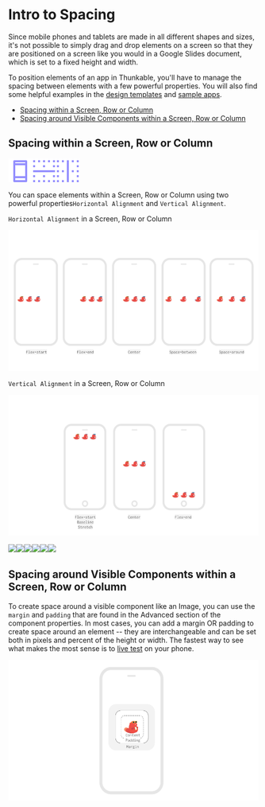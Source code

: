 # Intro to Spacing

Since mobile phones and tablets are made in all different shapes and sizes, it's not possible to simply drag and drop elements on a screen so that they are positioned on a screen like you would in a Google Slides document, which is set to a fixed height and width.

To position elements of an app in Thunkable, you'll have to manage the spacing between elements with a few powerful properties. You will also find some helpful examples in the [design templates](https://github.com/thunkable/thunkable-docs/tree/4a752596e288fca776105e94dc5e863bb9a3e25a/x/get%20started/design-templates.md) and [sample apps](https://github.com/thunkable/thunkable-docs/tree/4a752596e288fca776105e94dc5e863bb9a3e25a/x/get%20started/sample-apps.md).

* [Spacing within a Screen, Row or Column](intro-to-spacing.md#spacing-within-a-screen-row-or-column)
* [Spacing around Visible Components within a Screen, Row or Column](intro-to-spacing.md#spacing-around-visible-components-within-a-screen-row-or-column)

## Spacing within a Screen, Row or Column

![](.gitbook/assets/iosviewiconscreen.png)![](.gitbook/assets/iosviewiconrow.png)![](.gitbook/assets/iosviewiconcloumn.png)

You can space elements within a Screen, Row or Column using two powerful properties`Horizontal Alignment` and `Vertical Alignment`.

`Horizontal Alignment` in a Screen, Row or Column

![](.gitbook/assets/spacing-fig-1.png)

`Vertical Alignment` in a Screen, Row or Column

![](.gitbook/assets/spacing-fig-2.png)

![](blob:https://legacy.gitbook.com/4099f622-4cd2-4244-bd4c-80afd170c746)![](blob:https://legacy.gitbook.com/ce335df9-b7c2-498c-87a3-b8f464d8622b)![](blob:https://legacy.gitbook.com/a7daacc3-e452-4a34-81eb-9c4b160f748c)![](blob:https://legacy.gitbook.com/742c8dc2-6d2a-4677-9eec-a7fa9334d410)![](blob:https://legacy.gitbook.com/c30087c7-706d-4cda-9aee-0678cca13230)![](blob:https://legacy.gitbook.com/2a94a8e6-5259-477c-8a76-8eff9f82378a)

## Spacing around Visible Components within a Screen, Row or Column

To create space around a visible component like an Image, you can use the `margin` and `padding` that are found in the Advanced section of the component properties. In most cases, you can add a margin OR padding to create space around an element -- they are interchangeable and can be set both in pixels and percent of the height or width. The fastest way to see what makes the most sense is to [live test](live-test.md) on your phone.

![](.gitbook/assets/spacing-fig-3.png)

